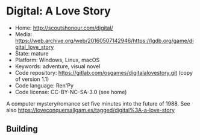 # Digital: A Love Story

- Home: http://scoutshonour.com/digital/
- Media: https://web.archive.org/web/20160507142946/https://lgdb.org/game/digital_love_story
- State: mature
- Platform: Windows, Linux, macOS
- Keywords: adventure, visual novel
- Code repository: https://gitlab.com/osgames/digitalalovestory.git (copy of version 1.1)
- Code language: Ren'Py
- Code license: CC-BY-NC-SA-3.0 (see home)

A computer mystery/romance set five minutes into the future of 1988.
See also https://loveconquersallgam.es/tagged/digital%3A-a-love-story

## Building
